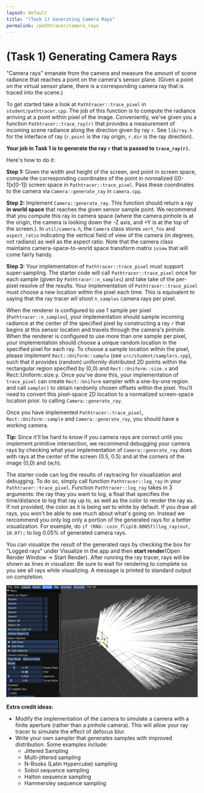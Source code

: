 ```yaml
---
layout: default
title: "(Task 1) Generating Camera Rays"
permalink: /pathtracer/camera_rays
---
```


# (Task 1) Generating Camera Rays

"Camera rays" emanate from the camera and measure the amount of scene radiance that reaches a point on the camera's sensor plane. (Given a point on the virtual sensor plane, there is a corresponding camera ray that is traced into the scene.)

To get started take a look at `Pathtracer::trace_pixel` in `student/pathtracer.cpp`. The job of this function is to compute the radiance arriving at a point within pixel of the image. Conveniently, we've given you a function `Pathtracer::trace_ray(r)` that provides a measurement of incoming scene radiance along the direction given by ray `r`. See `lib/ray.h` for the interface of ray (`r.point` is the ray origin, `r.dir` is the ray direction).  

__Your job in Task 1 is to generate the ray `r` that is passed to `trace_ray(r)`.__

Here's how to do it:

**Step 1:** Given the width and height of the screen, and point in screen space, compute the corresponding coordinates of the point in normalized ([0-1]x[0-1]) screen space in `Pathtracer::trace_pixel`. Pass these coordinates to the camera via `Camera::generate_ray` in `camera.cpp`.

**Step 2:** Implement `Camera::generate_ray`. This function should return a ray **in world space** that reaches the given sensor sample point. We recommend that you compute this ray in camera space (where the camera pinhole is at the origin, the camera is looking down the -Z axis, and +Y is at the top of the screen.). In `util/camera.h`, the `Camera` class stores `vert_fov` and `aspect_ratio` indicating the vertical field of view of the camera (in degrees, not radians) as well as the aspect ratio. Note that the camera class maintains camera-space-to-world space transform matrix `iview` that will come fairly handy. 

**Step 3:** Your implementation of `Pathtracer::trace_pixel` must support super-sampling. The starter code will call `Pathtracer::trace_pixel` once for each sample (given by `Pathtracer::n_samples`) and take take of the per-pixel resolve of the results. Your implementation of `Pathtracer::trace_pixel` must choose a new location within the pixel each time. This is equivalent to saying that the ray tracer wil shoot `n_samples` camera rays per pixel.

When the renderer is configured to use 1 sample per pixel (`Pathtracer::n_samples`), your implementation should sample incoming radiance at the center of the specified pixel by constructing a ray `r` that begins at this sensor location and travels through the camera's pinhole. When the renderer is configured to use more than one sample per pixel, your implementation should choose a unique random location in the specified pixel for each ray. To choose a sample location within the pixel, please implement `Rect::Uniform::sample` (see `src/student/samplers.cpp`), such that it provides (random) uniformly distributed 2D points within the rectangular region specified by (0,0) and `Rect::Uniform::size.x` and Rect::Uniform::size.y. Once you've done this, your implementation of `trace_pixel` can create `Rect::Uniform` sampler with a one-by-one region and call `sample()` to obtain randomly chosen offsets within the pixel.  You'll need to convert this pixel-space 2D location to a normalized screen-space location prior. to calling `Camera::generate_ray`.

Once you have implemented `Pathtracer::trace_pixel`, `Rect::Uniform::sample` and `Camera::generate_ray`, you should have a working camera.

**Tip:** Since it'll be hard to know if you camera rays are correct until you implement primitive intersection, we recommend debugging your camera rays by checking what your implementation of `Camera::generate_ray` does with rays at the center of the screen (0.5, 0.5) and at the corners of the image (0,0) and (w,h).

The starter code can log the results of raytracing for visualization and debugging. To do so, simply call function `Pathtracer::log_ray` in your `Pathtracer::trace_pixel`. Function `Pathtracer::log_ray` takes in 3 arguments: the ray thay you want to log, a float that specifies the time/distance to log that ray up to, as well as the color to render the ray as. If not provided, the color as it is being set to white by default. If you draw all rays, you won't be able to see much about what's going on. Instead we rercommend you only log only a portion of the generated rays for a better visualization. For example, do `if (RNG::coin_flip(0.0005f))log_ray(out, 10.0f);` to log 0.05% of generated camera rays.

You can visualize the result of the generated rays by checking the box for "Logged rays" under Visualize in the app and then **start render**(Open Render Window -> Start Render). After running the ray tracer, rays will be shown as lines in visualizer. Be sure to wait for rendering to complete so you see all rays while visualizing. A message is printed to standard output on completion. 

![logged_rays](new_results/logged_rays.png)

**Extra credit ideas:**

* Modify the implementation of the camera to simulate a camera with a finite aperture (rather than a pinhole camera). This will allow your ray tracer to simulate the effect of defocus blur.
* Write your own sampler that generates samples with improved distribution. Some examples include:
  * Jittered Sampling
  * Multi-jittered sampling
  * N-Rooks (Latin Hypercube) sampling
  * Sobol sequence sampling
  * Halton sequence sampling
  * Hammersley sequence sampling
